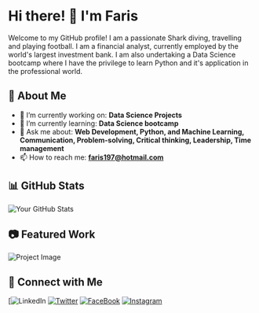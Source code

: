 # Hi there! 👋 I'm Faris 

Welcome to my GitHub profile! I am a passionate Shark diving, travelling and playing football. I am a financial analyst, currently employed by the world's largest investment bank. I am also undertaking a Data Science bootcamp where I have the privilege to learn Python and it's application in the professional world.

## 🚀 About Me
- 🔭 I’m currently working on: **Data Science Projects**
- 🌱 I’m currently learning: **Data Science bootcamp**
- 💬 Ask me about: **Web Development, Python, and Machine Learning, Communication, Problem-solving, Critical thinking, Leadership, Time management**
- 📫 How to reach me: **faris197@hotmail.com**

## 📊 GitHub Stats
![Your GitHub Stats](https://github-readme-stats.vercel.app/api?username=YourGitHubUsername&show_icons=true&theme=tokyonight)

## 📷 Featured Work
![Project Image]([https://yourimageurl.com](https://www.google.com/search?sca_esv=f31b746926531fcc&rlz=1C1BNSD_enPK1145PK1145&sxsrf=AHTn8zqJ9MxrrUs_6UBu5wjkPGfe1Gjtvg:1738386582022&q=data+science+images&udm=2&fbs=ABzOT_CWdhQLP1FcmU5B0fn3xuWpA-dk4wpBWOGsoR7DG5zJBjLjqIC1CYKD9D-DQAQS3Z5NmlRTZM9mMZwadeXOSzf-8PnIPsW_lqR5nKLx8yt2aFT-S4nyu2nXbjKLe5eah86wZVg4rv6hD0D14WHKMMw3XmJ72TJxW7wXVIK76gP9akdXONU&sa=X&sqi=2&ved=2ahUKEwjupNDV2qGLAxXNgf0HHZuXIN0QtKgLegQIEBAB&biw=1600&bih=739&dpr=1#vhid=06s4-7KpA2dbnM&vssid=mosaic))

## 🔗 Connect with Me
[![LinkedIn](https://www.linkedin.com/in/farisalwaly)
[![Twitter](https://img.shields.io/badge/-Twitter-blue?style=flat&logo=twitter)](https://twitter.com/yourhandle)
[![FaceBook](https://img.shields.io/badge/-LinkedIn-blue?style=flat&logo=linkedin)](https://www.linkedin.com/in/yourprofile)
[![Instagram](https://img.shields.io/badge/-LinkedIn-blue?style=flat&logo=linkedin)](https://www.linkedin.com/in/yourprofile)
